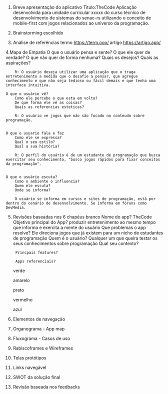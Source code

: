 1. Breve apresentação do aplicativo
Titulo:TheCode 
    Aplicação desenvolvida para unidade curricular xxxxx do curso técnico de desenvolvimento de sistemas do senac-rs utilizando o conceito de mobile-first com jogos relacionados ao universo da programação.

2. Brainstorming escolhido

3. Análise de referências
    termo https://term.ooo/
    artigo https://artigo.app/

4.Mapa de Empatia
    O que o usuário pensa e sente?
        O que ele quer de verdade?
        O que não quer de forma nenhuma?
        Quais os desejos? Quais as aspirações?

        R: O usuário deseja utilizar uma aplicação que o traga entretenimento a medida que o desafie a pensar, que agregue conhecimento e que não seja tedioso ou fácil demais e que tenha uma interface intuitiva. 

    O que o usuário vê?
        Como ele percebe o que esta em volta?
        De que forma ele vê as coisas?
        Quais as referencias esteticas?

        R: O usuário ve jogos que não são focado no conteudo sobre programação.


    O que o usuario fala e faz
        Como ele se expressa?
        Qual o seu estilo?
        Qual a sua história?

        R: O perfil do usuário é de um estudante de programação que busca exercitar seu conhecimento, "busco jogos rápidos para fixar conceitos da programação".


    O que o usuário escuta?
        Como o ambiente o influencia?
        Quem ele escuta?
        Onde se informa?

        O usuário se informa em cursos e sites de programação, está por dentro do cenário de desenvolvimento. Se informa em fóruns como DevMedia.

5. Revisões baseadas nos 6 chapéus
    branco
        Nome do app?
            TheCode
        Objetivo principal do App?
            produzir entretenimento ao mesmo tempo que informa e exercita a mente do usuário
        Que problemas o app resolve?
            Ele direciona jogos que já existem para um nicho de estudantes de programação
        Quem é o usuário?
            Qualquer um que queira testar os seus conhecimentos sobre programação
        Qual seu contexto?

        Princpais features?

        Apps referenciais?

    verde


    amarelo

    preto

    vermelho

    azul

6. Elementos de navegação

7. Organograma - App map

8. Fluxograma - Casos de uso

9. Rabiscoframes e Wireframes

10. Telas protótipos

11. Links navegável

12. SWOT da solução final

13. Revisão baseada nos feedbacks